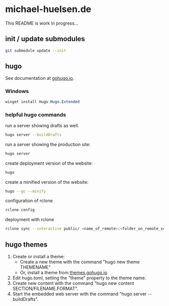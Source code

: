 # michael-huelsen.de

This README is work in progress...

## init / update submodules

```sh
git submodule update --init
``` 

## hugo

See documentation at [gohugo.io](https://gohugo.io/).

### Windows

```ps1
winget install Hugo.Hugo.Extended
```

### helpful hugo commands

run a server showing drafts as well.

```sh
hugo server --buildDrafts
```

run a server showing the production site:

```sh
hugo server
```

create deployment version of the website:

```sh
hugo
```

create a minified version of the website:

```sh
hugo --gc --minify
```

configuration of rclone

```sh
rclone config
```

deployment with rclone

```sh
rclone sync --interactive public/ <name_of_remote>:<folder_on_remote_server>
```

## hugo themes

1. Create or install a theme:
   - Create a new theme with the command "hugo new theme THEMENAME"
   - Or, install a theme from [themes.gohugo.io](https://themes.gohugo.io/)
2. Edit hugo.toml, setting the "theme" property to the theme name.
3. Create new content with the command "hugo new content SECTION/FILENAME.FORMAT".
4. Start the embedded web server with the command "hugo server --buildDrafts".
